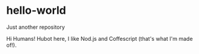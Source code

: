 # hello-world
Just another repository

Hi Humans!
Hubot here, I like Nod.js and Coffescript (that's what I'm made of!).
